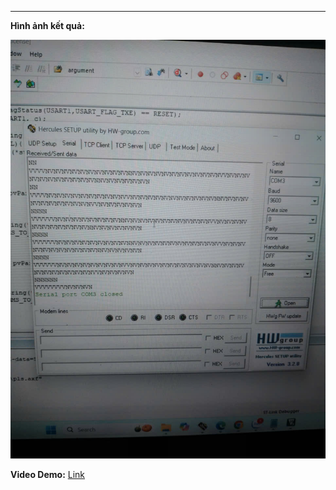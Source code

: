 
---
**Hình ảnh kết quả:**

![alt text](image1.jpg)

**Video Demo:** [Link](https://drive.google.com/drive/folders/19U7jRkqjUVH6kjL8KimZb8kITfMR30vp?usp=sharing)


